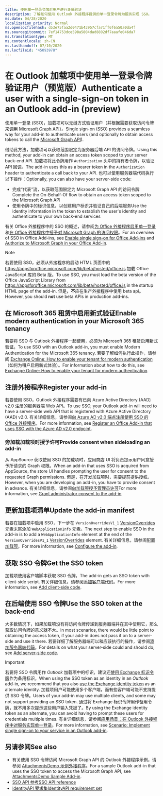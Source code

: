 ```yaml
---
title: 使用单一登录令牌对用户进行身份验证
description: 了解如何使用 Outlook 外接程序提供的单一登录令牌为服务实现 SSO。
ms.date: 04/28/2020
localization_priority: Normal
ms.openlocfilehash: d53e75faa2d0471b43957cfa71ff6f6a50a0da4f
ms.sourcegitcommit: 7ef14753dce598a5804dad8802df7aaafe046da7
ms.translationtype: MT
ms.contentlocale: zh-CN
ms.lasthandoff: 07/10/2020
ms.locfileid: "45093978"
---
```

# <a name="authenticate-a-user-with-a-single-sign-on-token-in-an-outlook-add-in-preview"></a><span data-ttu-id="fe75d-103">在 Outlook 加载项中使用单一登录令牌验证用户（预览版）</span><span class="sxs-lookup"><span data-stu-id="fe75d-103">Authenticate a user with a single-sign-on token in an Outlook add-in (preview)</span></span>

<span data-ttu-id="fe75d-104">使用单一登录 (SSO)，加载项可以无缝方式验证用户（并根据需要获取访问令牌来调用 [Microsoft Graph API](/graph/overview)）。</span><span class="sxs-lookup"><span data-stu-id="fe75d-104">Single sign-on (SSO) provides a seamless way for your add-in to authenticate users (and optionally to obtain access tokens to call the [Microsoft Graph API](/graph/overview)).</span></span>

<span data-ttu-id="fe75d-105">借助此方法，加载项可以获取范围限定为服务器后端 API 的访问令牌。</span><span class="sxs-lookup"><span data-stu-id="fe75d-105">Using this method, your add-in can obtain an access token scoped to your server back-end API.</span></span> <span data-ttu-id="fe75d-106">加载项将此令牌用作 `Authorization` 头中的持有者令牌，以验证 API 回调。</span><span class="sxs-lookup"><span data-stu-id="fe75d-106">The add-in uses this as a bearer token in the `Authorization` header to authenticate a call back to your API.</span></span> <span data-ttu-id="fe75d-107">也可以使用服务器端代码执行以下操作：</span><span class="sxs-lookup"><span data-stu-id="fe75d-107">Optionally, you can also have your server-side code:</span></span>

- <span data-ttu-id="fe75d-108">完成“代表”流，以获取范围限定为 Microsoft Graph API 的访问令牌</span><span class="sxs-lookup"><span data-stu-id="fe75d-108">Complete the On-Behalf-Of flow to obtain an access token scoped to the Microsoft Graph API</span></span>
- <span data-ttu-id="fe75d-109">使用令牌中的标识信息，以创建用户标识并验证自己的后端服务</span><span class="sxs-lookup"><span data-stu-id="fe75d-109">Use the identity information in the token to establish the user's identity and authenticate to your own back-end services</span></span>

<span data-ttu-id="fe75d-110">有关 Office 外接程序中的 SSO 的概述，请参阅[为 Office 外接程序启用单一登录](../develop/sso-in-office-add-ins.md)和[在 Office 外接程序中授予对 Microsoft Graph 的访问权限](../develop/authorize-to-microsoft-graph.md)。</span><span class="sxs-lookup"><span data-stu-id="fe75d-110">For an overview of SSO in Office Add-ins, see [Enable single sign-on for Office Add-ins](../develop/sso-in-office-add-ins.md) and [Authorize to Microsoft Graph in your Office Add-in](../develop/authorize-to-microsoft-graph.md).</span></span>

> [!NOTE]
> <span data-ttu-id="fe75d-111">若要使用 SSO，必须从外接程序的启动 HTML 页面中的 https://appsforoffice.microsoft.com/lib/beta/hosted/office.js 加载 Office JavaScript 库的 Beta 版。</span><span class="sxs-lookup"><span data-stu-id="fe75d-111">To use SSO, you must load the beta version of the Office JavaScript Library from https://appsforoffice.microsoft.com/lib/beta/hosted/office.js in the startup HTML page of the add-in.</span></span> <span data-ttu-id="fe75d-112">但是，**不**应在生产外接程序中使用 beta api。</span><span class="sxs-lookup"><span data-stu-id="fe75d-112">However, you should **not** use beta APIs in production add-ins.</span></span>

## <a name="enable-modern-authentication-in-your-microsoft-365-tenancy"></a><span data-ttu-id="fe75d-113">在 Microsoft 365 租赁中启用新式验证</span><span class="sxs-lookup"><span data-stu-id="fe75d-113">Enable modern authentication in your Microsoft 365 tenancy</span></span>

<span data-ttu-id="fe75d-114">若要将 SSO 与 Outlook 外接程序一起使用，必须为 Microsoft 365 租赁启用新式验证。</span><span class="sxs-lookup"><span data-stu-id="fe75d-114">To use SSO with an Outlook add-in, you must enable Modern Authentication for the Microsoft 365 tenancy.</span></span> <span data-ttu-id="fe75d-115">若要了解如何执行此操作，请参阅 [Exchange Online: How to enable your tenant for modern authentication](https://social.technet.microsoft.com/wiki/contents/articles/32711.exchange-online-how-to-enable-your-tenant-for-modern-authentication.aspx)（如何为租户启用新式体验）。</span><span class="sxs-lookup"><span data-stu-id="fe75d-115">For information about how to do this, see [Exchange Online: How to enable your tenant for modern authentication](https://social.technet.microsoft.com/wiki/contents/articles/32711.exchange-online-how-to-enable-your-tenant-for-modern-authentication.aspx).</span></span>

## <a name="register-your-add-in"></a><span data-ttu-id="fe75d-116">注册外接程序</span><span class="sxs-lookup"><span data-stu-id="fe75d-116">Register your add-in</span></span>

<span data-ttu-id="fe75d-117">若要使用 SSO，Outlook 外接程序需要有已向 Azure Active Directory (AAD) v2.0 注册的服务器端 Web API。</span><span class="sxs-lookup"><span data-stu-id="fe75d-117">To use SSO, your Outlook add-in will need to have a server-side web API that is registered with Azure Active Directory (AAD) v2.0.</span></span> <span data-ttu-id="fe75d-118">有关详细信息，请参阅[向 Azure AD v2.0 端点注册使用 SSO 的 Office 外接程序](../develop/register-sso-add-in-aad-v2.md)。</span><span class="sxs-lookup"><span data-stu-id="fe75d-118">For more information, see [Register an Office Add-in that uses SSO with the Azure AD v2.0 endpoint](../develop/register-sso-add-in-aad-v2.md).</span></span>

### <a name="provide-consent-when-sideloading-an-add-in"></a><span data-ttu-id="fe75d-119">旁加载加载项时授予许可</span><span class="sxs-lookup"><span data-stu-id="fe75d-119">Provide consent when sideloading an add-in</span></span>

<span data-ttu-id="fe75d-120">从 AppSource 获取使用 SSO 的加载项时，应用商店 UI 将负责提示用户同意授予所请求的 Graph 权限。</span><span class="sxs-lookup"><span data-stu-id="fe75d-120">When an add-in that uses SSO is acquired from AppSource, the store UI handles prompting the user for consent to the requested Graph permissions.</span></span> <span data-ttu-id="fe75d-121">但是，在开发加载项时，需要提前提供授权。</span><span class="sxs-lookup"><span data-stu-id="fe75d-121">However, when you are developing an add-in, you have to provide consent in advance.</span></span> <span data-ttu-id="fe75d-122">有关详细信息，请参阅[向加载项授予管理员许可](../develop/grant-admin-consent-to-an-add-in.md)</span><span class="sxs-lookup"><span data-stu-id="fe75d-122">For more information, see [Grant administrator consent to the add-in](../develop/grant-admin-consent-to-an-add-in.md)</span></span>

## <a name="update-the-add-in-manifest"></a><span data-ttu-id="fe75d-123">更新加载项清单</span><span class="sxs-lookup"><span data-stu-id="fe75d-123">Update the add-in manifest</span></span>

<span data-ttu-id="fe75d-124">若要在加载项中启用 SSO，下一步在 `VersionOverridesV1_1` [VersionOverrides](../reference/manifest/versionoverrides.md) 元素末尾添加 `WebApplicationInfo` 元素。</span><span class="sxs-lookup"><span data-stu-id="fe75d-124">The next step to enable SSO in the add-in is to add a `WebApplicationInfo` element at the end of the `VersionOverridesV1_1` [VersionOverrides](../reference/manifest/versionoverrides.md) element.</span></span> <span data-ttu-id="fe75d-125">有关详细信息，请参阅[配置加载项](../develop/sso-in-office-add-ins.md#configure-the-add-in)。</span><span class="sxs-lookup"><span data-stu-id="fe75d-125">For more information, see [Configure the add-in](../develop/sso-in-office-add-ins.md#configure-the-add-in).</span></span>

## <a name="get-the-sso-token"></a><span data-ttu-id="fe75d-126">获取 SSO 令牌</span><span class="sxs-lookup"><span data-stu-id="fe75d-126">Get the SSO token</span></span>

<span data-ttu-id="fe75d-127">加载项使用客户端脚本获取 SSO 令牌。</span><span class="sxs-lookup"><span data-stu-id="fe75d-127">The add-in gets an SSO token with client-side script.</span></span> <span data-ttu-id="fe75d-128">有关详细信息，请参阅[添加客户端代码](../develop/sso-in-office-add-ins.md#add-client-side-code)。</span><span class="sxs-lookup"><span data-stu-id="fe75d-128">For more information, see [Add client-side code](../develop/sso-in-office-add-ins.md#add-client-side-code).</span></span>

## <a name="use-the-sso-token-at-the-back-end"></a><span data-ttu-id="fe75d-129">在后端使用 SSO 令牌</span><span class="sxs-lookup"><span data-stu-id="fe75d-129">Use the SSO token at the back-end</span></span>

<span data-ttu-id="fe75d-130">大多数情况下，如果加载项没有将访问令牌传递到服务器端并在其中使用它，那么获取访问令牌的意义就不大。</span><span class="sxs-lookup"><span data-stu-id="fe75d-130">In most scenarios, there would be little point to obtaining the access token, if your add-in does not pass it on to a server-side and use it there.</span></span> <span data-ttu-id="fe75d-131">若要详细了解服务器端可以和应该执行的操作，请参阅[添加服务器端代码](../develop/sso-in-office-add-ins.md#add-server-side-code)。</span><span class="sxs-lookup"><span data-stu-id="fe75d-131">For details on what your server-side could and should do, see [Add server-side code](../develop/sso-in-office-add-ins.md#add-server-side-code).</span></span>

> [!IMPORTANT]
> <span data-ttu-id="fe75d-132">若要将 SSO 令牌用作 *Outlook* 加载项中的标识，建议还[使用 Exchange 标识令牌](authenticate-a-user-with-an-identity-token.md)作为备用标识。</span><span class="sxs-lookup"><span data-stu-id="fe75d-132">When using the SSO token as an identity in an *Outlook* add-in, we recommend that you also [use the Exchange identity token](authenticate-a-user-with-an-identity-token.md) as an alternate identity.</span></span> <span data-ttu-id="fe75d-133">加载项用户可能使用多个客户端，而有些客户端可能不支持提供 SSO 令牌。</span><span class="sxs-lookup"><span data-stu-id="fe75d-133">Users of your add-in may use multiple clients, and some may not support providing an SSO token.</span></span> <span data-ttu-id="fe75d-134">通过将 Exchange 标识令牌用作备用令牌，就不用多次提示这些用户输入凭据了。</span><span class="sxs-lookup"><span data-stu-id="fe75d-134">By using the Exchange identity token as an alternate, you can avoid having to prompt these users for credentials multiple times.</span></span> <span data-ttu-id="fe75d-135">有关详细信息，请参阅[应用场景：在 Outlook 外接程序中对服务实现单一登录](implement-sso-in-outlook-add-in.md)。</span><span class="sxs-lookup"><span data-stu-id="fe75d-135">For more information, see [Scenario: Implement single sign-on to your service in an Outlook add-in](implement-sso-in-outlook-add-in.md).</span></span>

## <a name="see-also"></a><span data-ttu-id="fe75d-136">另请参阅</span><span class="sxs-lookup"><span data-stu-id="fe75d-136">See also</span></span>

- <span data-ttu-id="fe75d-137">有关使用 SSO 令牌访问 Microsoft Graph API 的 Outlook 外接程序示例，请参阅 [AttachmentsDemo 示例外接程序](https://github.com/OfficeDev/outlook-add-in-attachments-demo)。</span><span class="sxs-lookup"><span data-stu-id="fe75d-137">For a sample Outlook add-in that uses the SSO token to access the Microsoft Graph API, see [AttachmentsDemo Sample Add-in](https://github.com/OfficeDev/outlook-add-in-attachments-demo).</span></span>
- [<span data-ttu-id="fe75d-138">SSO API 参考</span><span class="sxs-lookup"><span data-stu-id="fe75d-138">SSO API reference</span></span>](../develop/sso-in-office-add-ins.md#sso-api-reference)
- [<span data-ttu-id="fe75d-139">IdentityAPI 要求集</span><span class="sxs-lookup"><span data-stu-id="fe75d-139">IdentityAPI requirement set</span></span>](../reference/requirement-sets/identity-api-requirement-sets.md)

